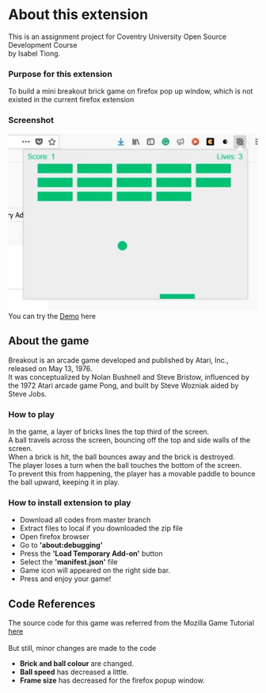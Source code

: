 # About this extension

This is an assignment project for Coventry University Open Source Development Course<br>
by Isabel Tiong. <br>
### Purpose for this extension
To build a mini breakout brick game on firefox pop up window, which is not existed in the current firefox extension<br>

### Screenshot
![alt text](https://github.com/isabeltiongsk/breakout-brick.mz-extension/blob/master/img/demo.JPG) <br>
You can try the [Demo](http://htmlpreview.github.io/?https://github.com/isabeltiongsk/breakout-brick.mz-extension/blob/master/index.html) here

## About the game
Breakout is an arcade game developed and published by Atari, Inc., released on May 13, 1976. <br>
It was conceptualized by Nolan Bushnell and Steve Bristow, influenced by the 1972 Atari arcade game Pong, and built by Steve Wozniak aided by Steve Jobs. 
<br>
### How to play
In the game, a layer of bricks lines the top third of the screen. <br>
A ball travels across the screen, bouncing off the top and side walls of the screen.<br>
When a brick is hit, the ball bounces away and the brick is destroyed. <br>
The player loses a turn when the ball touches the bottom of the screen. <br>
To prevent this from happening, the player has a movable paddle to bounce the ball upward, keeping it in play.
                                                                                                                                                                                                                                                                                                                                                                                                                                                                                                                                                                                           <br>
### How to install extension to play
* Download all codes from master branch
* Extract files to local if you downloaded the zip file
* Open firefox browser
* Go to **'about:debugging'**
* Press the **'Load Temporary Add-on'** button
* Select the **'manifest.json'** file
* Game icon will appeared on the right side bar.
* Press and enjoy your game!

## Code References

The source code for this game was referred from the Mozilla Game Tutorial [here](https://developer.mozilla.org/en-US/docs/Games/Tutorials/2D_Breakout_game_pure_JavaScript)<br>
<br>
But still, minor changes are made to the code
* **Brick and ball colour** are changed.
* **Ball speed** has decreased a little.
* **Frame size** has decreased for the firefox popup window.
